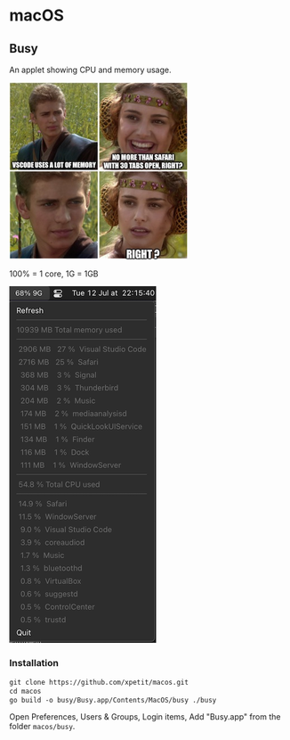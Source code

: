 # macOS

## Busy

An applet showing CPU and memory usage.

![img.jpg](img.jpg)

100% = 1 core, 1G = 1GB

![busy/img.jpg](busy/img.png)

### Installation

```
git clone https://github.com/xpetit/macos.git
cd macos
go build -o busy/Busy.app/Contents/MacOS/busy ./busy
```

Open Preferences, Users & Groups, Login items, Add "Busy.app" from the folder `macos/busy`.
